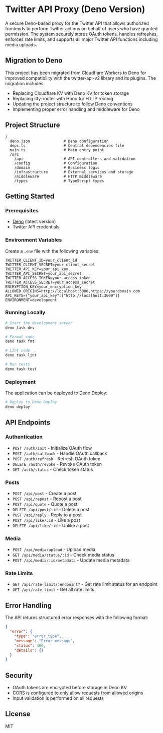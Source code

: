 # Twitter API Proxy (Deno Version)

A secure Deno-based proxy for the Twitter API that allows authorized frontends to perform Twitter actions on behalf of users who have granted permission. The system securely stores OAuth tokens, handles refreshes, enforces rate limits, and supports all major Twitter API functions including media uploads.

## Migration to Deno

This project has been migrated from Cloudflare Workers to Deno for improved compatibility with the twitter-api-v2 library and its plugins. The migration includes:

- Replacing Cloudflare KV with Deno KV for token storage
- Replacing itty-router with Hono for HTTP routing
- Updating the project structure to follow Deno conventions
- Implementing proper error handling and middleware for Deno

## Project Structure

```
/
  deno.json               # Deno configuration
  deps.ts                 # Central dependencies file
  main.ts                 # Main entry point
  /src
    /api                  # API controllers and validation
    /config               # Configuration
    /domain               # Business logic
    /infrastructure       # External services and storage
    /middleware           # HTTP middleware
    /types                # TypeScript types
```

## Getting Started

### Prerequisites

- [Deno](https://deno.land/) (latest version)
- Twitter API credentials

### Environment Variables

Create a `.env` file with the following variables:

```
TWITTER_CLIENT_ID=your_client_id
TWITTER_CLIENT_SECRET=your_client_secret
TWITTER_API_KEY=your_api_key
TWITTER_API_SECRET=your_api_secret
TWITTER_ACCESS_TOKEN=your_access_token
TWITTER_ACCESS_SECRET=your_access_secret
ENCRYPTION_KEY=your_encryption_key
ALLOWED_ORIGINS=http://localhost:3000,https://yourdomain.com
API_KEYS={"your_api_key":["http://localhost:3000"]}
ENVIRONMENT=development
```

### Running Locally

```bash
# Start the development server
deno task dev

# Format code
deno task fmt

# Lint code
deno task lint

# Run tests
deno task test
```

### Deployment

The application can be deployed to Deno Deploy:

```bash
# Deploy to Deno Deploy
deno deploy
```

## API Endpoints

### Authentication

- `POST /auth/init` - Initialize OAuth flow
- `POST /auth/callback` - Handle OAuth callback
- `POST /auth/refresh` - Refresh OAuth token
- `DELETE /auth/revoke` - Revoke OAuth token
- `GET /auth/status` - Check token status

### Posts

- `POST /api/post` - Create a post
- `POST /api/repost` - Repost a post
- `POST /api/quote` - Quote a post
- `DELETE /api/post/:id` - Delete a post
- `POST /api/reply` - Reply to a post
- `POST /api/like/:id` - Like a post
- `DELETE /api/like/:id` - Unlike a post

### Media

- `POST /api/media/upload` - Upload media
- `GET /api/media/status/:id` - Check media status
- `POST /api/media/:id/metadata` - Update media metadata

### Rate Limits

- `GET /api/rate-limit/:endpoint?` - Get rate limit status for an endpoint
- `GET /api/rate-limit` - Get all rate limits

## Error Handling

The API returns structured error responses with the following format:

```json
{
  "error": {
    "type": "error_type",
    "message": "Error message",
    "status": 400,
    "details": {}
  }
}
```

## Security

- OAuth tokens are encrypted before storage in Deno KV
- CORS is configured to only allow requests from allowed origins
- Input validation is performed on all requests

## License

MIT
